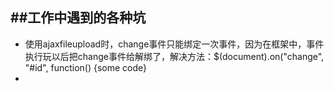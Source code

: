 ##工作中遇到的各种坑
---
* 使用ajaxfileupload时，change事件只能绑定一次事件，因为在框架中，事件执行玩以后把change事件给解绑了，解决方法：$(document).on("change", "#id", function() {some code}
* 